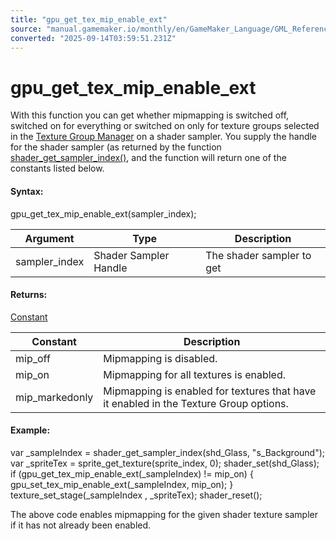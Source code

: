 ```yaml
---
title: "gpu_get_tex_mip_enable_ext"
source: "manual.gamemaker.io/monthly/en/GameMaker_Language/GML_Reference/Drawing/Mipmapping/gpu_get_tex_mip_enable_ext.htm"
converted: "2025-09-14T03:59:51.231Z"
---
```


# gpu\_get\_tex\_mip\_enable\_ext

With this function you can get whether mipmapping is switched off, switched on for everything or switched on only for texture groups selected in the [Texture Group Manager](../../../../Settings/Texture_Groups.md) on a shader sampler. You supply the handle for the shader sampler (as returned by the function [shader\_get\_sampler\_index()](../../Asset_Management/Shaders/shader_get_sampler_index.md), and the function will return one of the constants listed below.

#### Syntax:

gpu\_get\_tex\_mip\_enable\_ext(sampler\_index);

| Argument | Type | Description |
| --- | --- | --- |
| sampler_index | Shader Sampler Handle | The shader sampler to get |

#### Returns:

[Constant](../../../GML_Overview/Variables/Constants.md)

| Constant | Description |
| --- | --- |
| mip_off | Mipmapping is disabled. |
| mip_on | Mipmapping for all textures is enabled. |
| mip_markedonly | Mipmapping is enabled for textures that have it enabled in the Texture Group options. |

#### Example:

var \_sampleIndex = shader\_get\_sampler\_index(shd\_Glass, "s\_Background");
var \_spriteTex = sprite\_get\_texture(sprite\_index, 0);
shader\_set(shd\_Glass);
if (gpu\_get\_tex\_mip\_enable\_ext(\_sampleIndex) != mip\_on)
{
    gpu\_set\_tex\_mip\_enable\_ext(\_sampleIndex, mip\_on);
}
texture\_set\_stage(\_sampleIndex , \_spriteTex);
shader\_reset();

The above code enables mipmapping for the given shader texture sampler if it has not already been enabled.